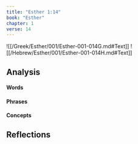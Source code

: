 ```yaml
---
title: "Esther 1:14"
book: "Esther"
chapter: 1
verse: 14
---
```

![[/Greek/Esther/001/Esther-001-014G.md#Text]]
![[/Hebrew/Esther/001/Esther-001-014H.md#Text]]

## Analysis

#### Words

#### Phrases

#### Concepts

## Reflections

